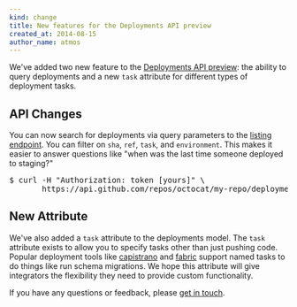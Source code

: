 ```yaml
---
kind: change
title: New features for the Deployments API preview
created_at: 2014-08-15
author_name: atmos
---
```


We've added two new feature to the [Deployments API preview][deployments-preview]: the ability to query deployments and a new `task` attribute for different types of deployment tasks.

## API Changes

You can now search for deployments via query parameters to the [listing endpoint][listing-endpoint]. You can filter on `sha`, `ref`, `task`, and `environment`. This makes it easier to answer questions like "when was the last time someone deployed to staging?"

<pre class="terminal">
$ curl -H "Authorization: token [yours]" \
       https://api.github.com/repos/octocat/my-repo/deployments?environment=staging
</pre>

## New Attribute

We've also added a `task` attribute to the deployments model. The `task` attribute exists to allow you to specify tasks other than just pushing code. Popular deployment tools like [capistrano][capistrano] and [fabric][fabric] support named tasks to do things like run schema migrations. We hope this attribute will give integrators the flexibility they need to provide custom functionality.

If you have any questions or feedback, please [get in touch][contact].

[contact]: https://github.com/contact?form[subject]=Deployments+API
[deployments-preview]: https://developer.github.com/changes/2014-01-09-preview-the-new-deployments-api/
[listing-endpoint]: https://developer.github.com/v3/repos/deployments/#list-deployments
[fabric]: http://www.fabfile.org/
[capistrano]: http://capistranorb.com/
